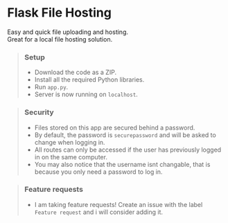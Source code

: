# Flask File Hosting
Easy and quick file uploading and hosting.  
Great for a local file hosting solution.

> ### Setup
> - Download the code as a ZIP.
> - Install all the required Python libraries.
> - Run `app.py`.
> - Server is now running on `localhost`.

> ### Security
> - Files stored on this app are secured behind a password.
> - By default, the password is `securepassword` and will be asked to change when logging in.
> - All routes can only be accessed if the user has previously logged in on the same computer.
> - You may also notice that the username isnt changable, that is because you only need a password to log in.

> ### Feature requests
> - I am taking feature requests! Create an issue with the label `Feature request` and i will consider adding it.
